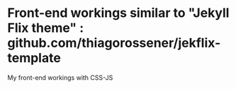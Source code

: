 #  Front-end workings similar to "Jekyll Flix theme" : github.com/thiagorossener/jekflix-template

My front-end workings with CSS-JS

